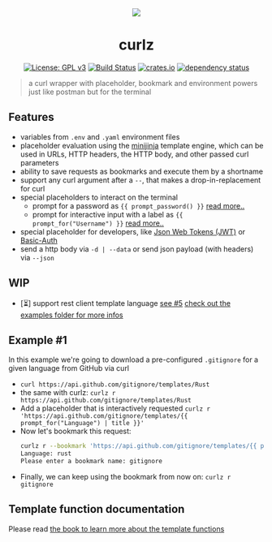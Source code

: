 <div align="center">
 <img src="https://github.com/curlz-rs/curlz/blob/main/resources/demo.gif?raw=true">
 <h1><strong>curlz</strong></h1>

[![License: GPL v3](https://img.shields.io/badge/License-GPLv3-blue.svg)](https://www.gnu.org/licenses/gpl-3.0)
[![Build Status](https://github.com/curlz-rs/curlz/workflows/Build/badge.svg)](https://github.com/curlz-rs/curlz/actions?query=branch%3Amain+workflow%3ABuild+)
[![crates.io](https://img.shields.io/crates/v/curlz.svg)](https://crates.io/crates/curlz)
[![dependency status](https://deps.rs/repo/github/curlz-rs/curlz/status.svg)](https://deps.rs/repo/github/curlz-rs/curlz)

</div>

> a curl wrapper with placeholder, bookmark and environment powers just like postman but for the terminal

## Features

- variables from `.env` and `.yaml` environment files
- ️placeholder evaluation using the [minijinja](https://docs.rs/minijinja/latest/minijinja/) template engine, which can
  be used in URLs, HTTP headers, the HTTP body, and other passed curl parameters
- ability to save requests as bookmarks and execute them by a shortname
- support any curl argument after a `--`, that makes a drop-in-replacement for curl
- special placeholders to interact on the terminal
    - prompt for a password
      as `{{ prompt_password() }}` [read more..](https://curlz-rs.github.io/curlz/template-functions.html#prompt-user-input---prompt_forname-string)
    - prompt for interactive input with a label
      as `{{ prompt_for("Username") }}` [read more..](https://curlz-rs.github.io/curlz/template-functions.html#prompt-user-for-password---prompt_password)
- ️special placeholder for developers,
  like [Json Web Tokens (JWT)](https://curlz-rs.github.io/curlz/template-functions.html#json-web-token---jwtclaims-map-signing_key-string)
  or [Basic-Auth](https://curlz-rs.github.io/curlz/template-functions.html#basic-auth-token---basicusername-string-password-string)
- send a http body via `-d | --data` or send json payload (with headers) via `--json`

## WIP

- [⏳] support rest client template language [see #5](https://github.com/curlz-rs/curlz/issues/5)
  [check out the examples folder for more infos](./examples/http-file)

## Example #1

In this example we're going to download a pre-configured `.gitignore` for a given language from GitHub via curl

- `curl https://api.github.com/gitignore/templates/Rust`
- the same with curlz: `curlz r https://api.github.com/gitignore/templates/Rust`
- Add a placeholder that is interactively requested
  `curlz r 'https://api.github.com/gitignore/templates/{{ prompt_for("Language") | title }}'`
- Now let's bookmark this request:
  ```sh
  curlz r --bookmark 'https://api.github.com/gitignore/templates/{{ prompt_for("Language") | title }}'
  Language: rust
  Please enter a bookmark name: gitignore
  ```
- Finally, we can keep using the bookmark from now on: `curlz r gitignore`

## Template function documentation

Please
read [the book to learn more about the template functions](https://curlz-rs.github.io/curlz/template-functions.html#template-function-documentation)
